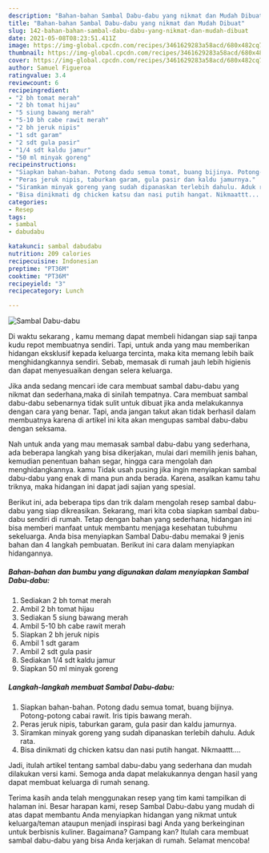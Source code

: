 ```yaml
---
description: "Bahan-bahan Sambal Dabu-dabu yang nikmat dan Mudah Dibuat"
title: "Bahan-bahan Sambal Dabu-dabu yang nikmat dan Mudah Dibuat"
slug: 142-bahan-bahan-sambal-dabu-dabu-yang-nikmat-dan-mudah-dibuat
date: 2021-05-08T08:23:51.411Z
image: https://img-global.cpcdn.com/recipes/3461629283a58acd/680x482cq70/sambal-dabu-dabu-foto-resep-utama.jpg
thumbnail: https://img-global.cpcdn.com/recipes/3461629283a58acd/680x482cq70/sambal-dabu-dabu-foto-resep-utama.jpg
cover: https://img-global.cpcdn.com/recipes/3461629283a58acd/680x482cq70/sambal-dabu-dabu-foto-resep-utama.jpg
author: Samuel Figueroa
ratingvalue: 3.4
reviewcount: 6
recipeingredient:
- "2 bh tomat merah"
- "2 bh tomat hijau"
- "5 siung bawang merah"
- "5-10 bh cabe rawit merah"
- "2 bh jeruk nipis"
- "1 sdt garam"
- "2 sdt gula pasir"
- "1/4 sdt kaldu jamur"
- "50 ml minyak goreng"
recipeinstructions:
- "Siapkan bahan-bahan. Potong dadu semua tomat, buang bijinya. Potong-potong cabai rawit. Iris tipis bawang merah."
- "Peras jeruk nipis, taburkan garam, gula pasir dan kaldu jamurnya."
- "Siramkan minyak goreng yang sudah dipanaskan terlebih dahulu. Aduk rata."
- "Bisa dinikmati dg chicken katsu dan nasi putih hangat. Nikmaattt...."
categories:
- Resep
tags:
- sambal
- dabudabu

katakunci: sambal dabudabu 
nutrition: 209 calories
recipecuisine: Indonesian
preptime: "PT36M"
cooktime: "PT36M"
recipeyield: "3"
recipecategory: Lunch

---
```



![Sambal Dabu-dabu](https://img-global.cpcdn.com/recipes/3461629283a58acd/680x482cq70/sambal-dabu-dabu-foto-resep-utama.jpg)

Di waktu  sekarang , kamu memang dapat membeli hidangan siap saji tanpa kudu repot membuatnya sendiri. Tapi, untuk anda yang mau memberikan hidangan eksklusif kepada keluarga tercinta, maka kita memang lebih baik menghidangkannya sendiri. Sebab, memasak di rumah jauh lebih higienis dan dapat menyesuaikan dengan selera keluarga.

Jika anda sedang mencari ide cara membuat sambal dabu-dabu yang nikmat dan sederhana,maka di sinilah tempatnya. Cara membuat sambal dabu-dabu  sebenarnya tidak sulit untuk dibuat jika anda melakukannya dengan cara yang benar. Tapi, anda jangan takut akan tidak berhasil dalam membuatnya 
karena di artikel ini kita akan mengupas sambal dabu-dabu dengan seksama.  



Nah untuk anda yang mau memasak sambal dabu-dabu yang sederhana, ada beberapa langkah yang bisa dikerjakan, mulai dari memilih jenis bahan, kemudian penentuan bahan segar, hingga cara mengolah dan menghidangkannya. kamu Tidak usah pusing jika ingin menyiapkan sambal dabu-dabu yang enak di mana pun anda berada. Karena, asalkan kamu  tahu triknya, maka hidangan ini dapat jadi sajian yang spesial.

Berikut ini, ada beberapa tips dan trik dalam mengolah resep sambal dabu-dabu yang siap dikreasikan. Sekarang, mari kita coba siapkan sambal dabu-dabu sendiri di rumah. Tetap dengan bahan yang sederhana, hidangan ini bisa memberi manfaat untuk membantu menjaga kesehatan tubuhmu sekeluarga. Anda bisa menyiapkan Sambal Dabu-dabu memakai 9 jenis bahan dan 4 langkah pembuatan. Berikut ini cara dalam menyiapkan hidangannya.

<!--inarticleads1-->

##### Bahan-bahan dan bumbu yang digunakan dalam menyiapkan Sambal Dabu-dabu:

1. Sediakan 2 bh tomat merah
1. Ambil 2 bh tomat hijau
1. Sediakan 5 siung bawang merah
1. Ambil 5-10 bh cabe rawit merah
1. Siapkan 2 bh jeruk nipis
1. Ambil 1 sdt garam
1. Ambil 2 sdt gula pasir
1. Sediakan 1/4 sdt kaldu jamur
1. Siapkan 50 ml minyak goreng




<!--inarticleads2-->

##### Langkah-langkah membuat Sambal Dabu-dabu:

1. Siapkan bahan-bahan. Potong dadu semua tomat, buang bijinya. Potong-potong cabai rawit. Iris tipis bawang merah.
1. Peras jeruk nipis, taburkan garam, gula pasir dan kaldu jamurnya.
1. Siramkan minyak goreng yang sudah dipanaskan terlebih dahulu. Aduk rata.
1. Bisa dinikmati dg chicken katsu dan nasi putih hangat. Nikmaattt....




Jadi, itulah artikel tentang  sambal dabu-dabu  yang sederhana dan mudah dilakukan versi kami. Semoga anda dapat melakukannya dengan hasil yang dapat membuat keluarga di rumah senang. 

Terima kasih anda telah menggunakan resep yang tim kami tampilkan di halaman ini. Besar harapan kami, resep  Sambal Dabu-dabu yang mudah di atas dapat membantu Anda menyiapkan hidangan yang nikmat untuk keluarga/teman ataupun menjadi inspirasi bagi Anda yang berkeinginan untuk berbisnis kuliner. Bagaimana? Gampang kan? Itulah cara membuat sambal dabu-dabu yang bisa Anda kerjakan di rumah. Selamat mencoba!

